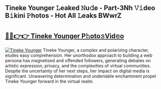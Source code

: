 ## Tineke Younger 𝙻eaked 𝙽u𝚍e - Part-3Nh 𝚅𝚒deo B𝚒kini 𝙿hotos - Hot All 𝙻eaks BWwrZ

# <h2><a href="http://ld1ofj.urlbe.top/?page=Tineke+Younger">🔗🔗👉👉 Tineke Younger P𝚑oto𝚜Vid𝚎o</a></h2>

[![Tineke Younger](https://i.imgur.com/eBuTRDB.gif)](http://ld1ofj.urlbe.top/?page=Tineke+Younger)
Tineke Younger, a complex and polarizing character, eludes easy comprehension. Her unorthodox approach to building a web persona has magnetized and offended followers, generating debates on artistic expression, privacy, and the complexities of virtual communities. Despite the uncertainty of her next steps, her impact on digital media is significant. Unwavering determination and undeniable enchantment propel Tineke Younger forward in the virtual realm.
